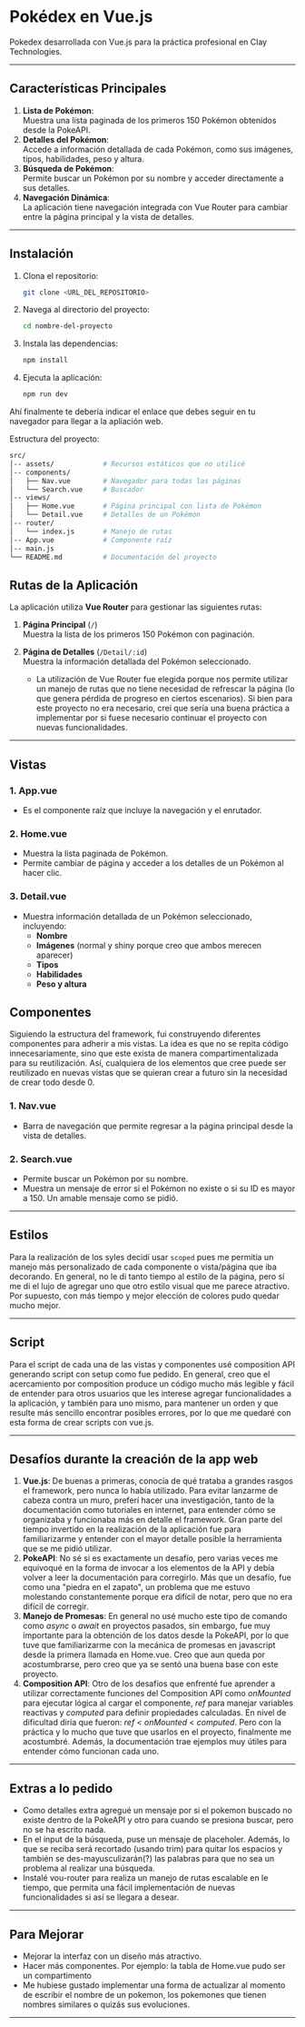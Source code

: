 # **Pokédex en Vue.js**  

Pokedex desarrollada con Vue.js para la práctica profesional en Clay Technologies.

---

## **Características Principales**  

1. **Lista de Pokémon**:  
   Muestra una lista paginada de los primeros 150 Pokémon obtenidos desde la PokeAPI.  
2. **Detalles del Pokémon**:  
   Accede a información detallada de cada Pokémon, como sus imágenes, tipos, habilidades, peso y altura.  
3. **Búsqueda de Pokémon**:  
   Permite buscar un Pokémon por su nombre y acceder directamente a sus detalles.  
4. **Navegación Dinámica**:  
   La aplicación tiene navegación integrada con Vue Router para cambiar entre la página principal y la vista de detalles.

---

## **Instalación**

1. Clona el repositorio:
   ```bash
   git clone <URL_DEL_REPOSITORIO>
   ```
2. Navega al directorio del proyecto:
    ```bash
    cd nombre-del-proyecto
    ```
3. Instala las dependencias:
    ```bash
    npm install

    ```
4. Ejecuta la aplicación:
    ```bash
    npm run dev

    ```
Ahí finalmente te debería indicar el enlace que debes seguir en tu navegador para llegar a la apliación web.

Estructura del proyecto:

```bash
src/
│-- assets/            # Recursos estáticos que no utilicé
│-- components/        
│   ├── Nav.vue        # Navegador para todas las páginas
│   └── Search.vue     # Buscador
│-- views/             
│   ├── Home.vue       # Página principal con lista de Pokémon
│   └── Detail.vue     # Detalles de un Pokémon
│-- router/            
│   └── index.js       # Manejo de rutas
│-- App.vue            # Componente raíz
│-- main.js            
└── README.md          # Documentación del proyecto
```

## **Rutas de la Aplicación**

La aplicación utiliza **Vue Router** para gestionar las siguientes rutas:

1. **Página Principal** (`/`)  
   Muestra la lista de los primeros 150 Pokémon con paginación.

2. **Página de Detalles** (`/Detail/:id`)  
   Muestra la información detallada del Pokémon seleccionado.

    - La utilización de Vue Router fue elegida porque nos permite utilizar un manejo de rutas que no tiene necesidad de refrescar la página (lo que genera pérdida de progreso en ciertos escenarios). Si bien para este proyecto no era necesario, creí que sería una buena práctica a implementar por si fuese necesario continuar el proyecto con nuevas funcionalidades.
---

## **Vistas**

### **1. App.vue**  
- Es el componente raíz que incluye la navegación y el enrutador.

### **2. Home.vue**  
- Muestra la lista paginada de Pokémon.  
- Permite cambiar de página y acceder a los detalles de un Pokémon al hacer clic.

### **3. Detail.vue**  
- Muestra información detallada de un Pokémon seleccionado, incluyendo:  
   - **Nombre**  
   - **Imágenes** (normal y shiny porque creo que ambos merecen aparecer)  
   - **Tipos**  
   - **Habilidades**  
   - **Peso y altura**

## **Componentes**
Siguiendo la estructura del framework, fui construyendo diferentes componentes para adherir a mis vistas. La idea es que no se repita código innecesariamente, sino que este exista de manera compartimentalizada para su reutilización. Así, cualquiera de los elementos que cree puede ser reutilizado en nuevas vistas que se quieran crear a futuro sin la necesidad de crear todo desde 0.

### **1. Nav.vue**  
- Barra de navegación que permite regresar a la página principal desde la vista de detalles.

### **2. Search.vue**  
- Permite buscar un Pokémon por su nombre.  
- Muestra un mensaje de error si el Pokémon no existe o si su ID es mayor a 150. Un amable mensaje como se pidió.

---

## **Estilos**

Para la realización de los syles decidí usar `scoped` pues me permitía un manejo más personalizado de cada componente o vista/página que iba decorando. En general, no le di tanto tiempo al estilo de la página, pero sí me di el lujo de agregar uno que otro estilo visual que me parece atractivo. Por supuesto, con más tiempo y mejor elección de colores pudo quedar mucho mejor.   

---
## **Script**

Para el script de cada una de las vistas y componentes usé composition API generando script con setup como fue pedido. En general, creo que el acercamiento por composition produce un código mucho más legible y fácil de entender para otros usuarios que les interese agregar funcionalidades a la aplicación, y también para uno mismo, para mantener un orden y que resulte más sencillo encontrar posibles errores, por lo que me quedaré con esta forma de crear scripts con vue.js.

---

## **Desafíos durante la creación de la app web**
1. **Vue.js**: De buenas a primeras, conocía de qué trataba a grandes rasgos el framework, pero nunca lo había utilizado. Para evitar lanzarme de cabeza contra un muro, preferí hacer una investigación, tanto de la documentación como tutoriales en internet, para entender cómo se organizaba y funcionaba más en detalle el framework. Gran parte del tiempo invertido en la realización de la aplicación fue para familiarizarme y entender con el mayor detalle posible la herramienta que se me pidió utilizar. 
2. **PokeAPI**: No sé si es exactamente un desafío, pero varias veces me equivoqué en la forma de invocar a los elementos de la API y debía volver a leer la documentación para corregirlo. Más que un desafío, fue como una "piedra en el zapato", un problema que me estuvo molestando constantemente porque era difícil de notar, pero que no era difícil de corregir.
3. **Manejo de Promesas**: En general no usé mucho este tipo de comando como _async_ o _await_ en proyectos pasados, sin embargo, fue muy importante para la obtención de los datos desde la PokeAPI, por lo que tuve que familiarizarme con la mecánica de promesas en javascript desde la primera llamada en Home.vue. Creo que aun queda por acostumbrarse, pero creo que ya se sentó una buena base con este proyecto.
4. **Composition API**: Otro de los desafíos que enfrenté fue aprender a utilizar correctamente funciones del Composition API como _onMounted_ para ejecutar lógica al cargar el componente, _ref_ para manejar variables reactivas y _computed_ para definir propiedades calculadas. En nivel de dificultad diría que fueron: _ref_ < _onMounted_ < _computed_. Pero con la práctica y lo mucho que tuve que usarlos en el proyecto, finalmente me acostumbré. Además, la documentación trae ejemplos muy útiles para entender cómo funcionan cada uno.

---
## **Extras a lo pedido**
- Como detalles extra agregué un mensaje por si el pokemon buscado no existe dentro de la PokeAPI y otro para cuando se presiona buscar, pero no se ha escrito nada.
- En el input de la búsqueda, puse un mensaje de placeholer. Además, lo que se reciba será recortado (usando trim) para quitar los espacios y también se des-mayusculizarán(?) las palabras para que no sea un problema al realizar una búsqueda.
- Instalé vou-router para realiza un manejo de rutas escalable en le tiempo, que permita una fácil implementación de nuevas funcionalidades si así se llegara a desear.

---
## **Para Mejorar**

- Mejorar la interfaz con un diseño más atractivo.   
- Hacer más componentes. Por ejemplo: la tabla de Home.vue pudo ser un compartimento
- Me hubiese gustado implementar una forma de actualizar al momento de escribir el nombre de un pokemon, los pokemones que tienen nombres similares o quizás sus evoluciones.

---
